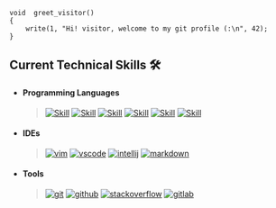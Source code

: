 ```
void  greet_visitor()
{
    write(1, "Hi! visitor, welcome to my git profile (:\n", 42);
}
```

## Current Technical Skills 🛠️

- #### Programming Languages
  
  > [![Skill](https://skillicons.dev/icons?i=c)](https://skillicons.dev)
  > [![Skill](https://skillicons.dev/icons?i=cpp)](https://skillicons.dev)
  > [![Skill](https://skillicons.dev/icons?i=java)](https://skillicons.dev)
  > [![Skill](https://skillicons.dev/icons?i=bash)](https://skillicons.dev)
  > [![Skill](https://skillicons.dev/icons?i=html)](https://skillicons.dev)
  > [![Skill](https://skillicons.dev/icons?i=css)](https://skillicons.dev)

- #### IDEs
  
  > [![vim](https://skillicons.dev/icons?i=vim)](https://skillicons.dev)
  > [![vscode](https://skillicons.dev/icons?i=vscode)](https://skillicons.dev)
  > [![intellij](https://skillicons.dev/icons?i=idea)](https://skillicons.dev)
  > [![markdown](https://skillicons.dev/icons?i=md)](https://skillicons.dev)

- #### Tools

  > [![git](https://skillicons.dev/icons?i=git)](https://skillicons.dev)
  > [![github](https://skillicons.dev/icons?i=github)](https://skillicons.dev)
  > [![stackoverflow](https://skillicons.dev/icons?i=stackoverflow)](https://skillicons.dev)
  > [![gitlab](https://skillicons.dev/icons?i=gitlab)](https://skillicons.dev)
  <!---
    valgrind
  -->
  <!---
    gdb
  -->
  <!---
    notion
  --> 
